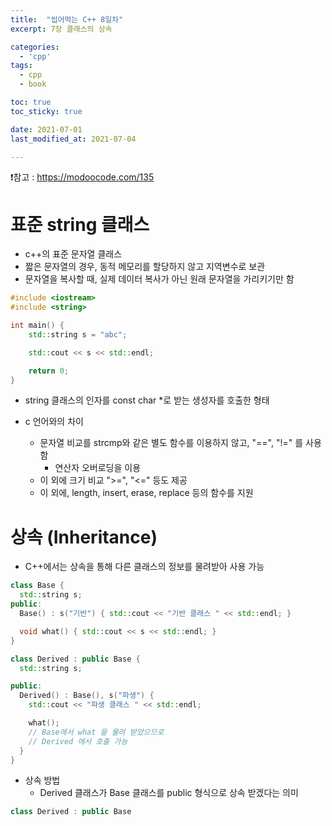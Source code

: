 ```yaml
---
title:  "씹어먹는 C++ 8일차"
excerpt: 7장 클래스의 상속

categories:
  - 'cpp'
tags:
  - cpp
  - book

toc: true
toc_sticky: true

date: 2021-07-01
last_modified_at: 2021-07-04

---
```


❗참고 : <https://modoocode.com/135>

# 표준 string 클래스

* c++의 표준 문자열 클래스
* 짧은 문자열의 경우, 동적 메모리를 할당하지 않고 지역변수로 보관
* 문자열을 복사할 때, 실제 데이터 복사가 아닌 원래 문자열을 가리키기만 함

```cpp
#include <iostream>
#include <string>

int main() {
    std::string s = "abc";

    std::cout << s << std::endl;

    return 0;
}
```

* string 클래스의 인자를 const char *로 받는 생성자를 호출한 형태

* c 언어와의 차이
    + 문자열 비교를 strcmp와 같은 별도 함수를 이용하지 않고, "==", "!=" 를 사용함
        - 연산자 오버로딩을 이용
    + 이 외에 크기 비교 ">=", "<=" 등도 제공
    + 이 외에, length, insert, erase, replace 등의 함수를 지원

# 상속 (Inheritance)

* C++에서는 상속을 통해 다른 클래스의 정보를 물려받아 사용 가능

```cpp
class Base {
  std::string s;
public:
  Base() : s("기반") { std::cout << "기반 클래스 " << std::endl; }

  void what() { std::cout << s << std::endl; }
}

class Derived : public Base {
  std::string s;

public:
  Derived() : Base(), s("파생") {
    std::cout << "파생 클래스 " << std::endl;

    what();
    // Base에서 what 을 물려 받았으므로
    // Derived 에서 호출 가능
  }
}
```

* 상속 방법
  + Derived 클래스가 Base 클래스를 public 형식으로 상속 받겠다는 의미

```cpp
class Derived : public Base
```

